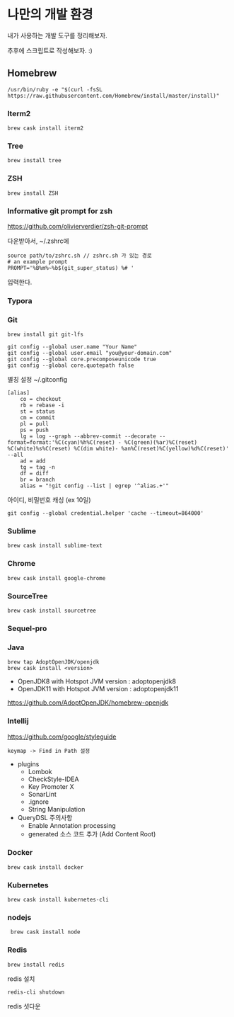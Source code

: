 # 나만의 개발 환경 

내가 사용하는 개발 도구를 정리해보자. 

추후에 스크립트로 작성해보자. :)

## Homebrew

```
/usr/bin/ruby -e "$(curl -fsSL https://raw.githubusercontent.com/Homebrew/install/master/install)"
```


### Iterm2

```
brew cask install iterm2
```

### Tree

```
brew install tree
```

### ZSH

```
brew install ZSH
```

### Informative git prompt for zsh
https://github.com/olivierverdier/zsh-git-prompt

다운받아서, ~/.zshrc에 

```
source path/to/zshrc.sh // zshrc.sh 가 있는 경로 
# an example prompt
PROMPT='%B%m%~%b$(git_super_status) %# '
```
입력한다. 

### Typora


### Git

```
brew install git git-lfs

git config --global user.name "Your Name"
git config --global user.email "you@your-domain.com"
git config --global core.precomposeunicode true
git config --global core.quotepath false
```

별칭 설정 
~/.gitconfig 

```
[alias]
    co = checkout
    rb = rebase -i
    st = status
    cm = commit
    pl = pull
    ps = push
    lg = log --graph --abbrev-commit --decorate --format=format:'%C(cyan)%h%C(reset) - %C(green)(%ar)%C(reset) %C(white)%s%C(reset) %C(dim white)- %an%C(reset)%C(yellow)%d%C(reset)' --all
    ad = add
    tg = tag -n
    df = diff
    br = branch
    alias = "!git config --list | egrep '^alias.+'"
```
아이디, 비밀번호 캐싱 (ex 10일)

```
git config --global credential.helper 'cache --timeout=864000'
```



### Sublime

```
brew cask install sublime-text
```

### Chrome

```
brew cask install google-chrome
```

### SourceTree

```
brew cask install sourcetree
```

### Sequel-pro

### Java

```
brew tap AdoptOpenJDK/openjdk
brew cask install <version>
```
- OpenJDK8 with Hotspot JVM version : adoptopenjdk8
- OpenJDK11 with Hotspot JVM version : adoptopenjdk11


https://github.com/AdoptOpenJDK/homebrew-openjdk


### Intellij

<https://github.com/google/styleguide>

```
keymap -> Find in Path 설정
```

- plugins 
  - Lombok 
  - CheckStyle-IDEA
  - Key Promoter X
  - SonarLint
  - .ignore 
  - String Manipulation
- QueryDSL 주의사항
  - Enable Annotation processing 
  - generated 소스 코드 추가 (Add Content Root)


### Docker

```
brew cask install docker
```

### Kubernetes

```
brew cask install kubernetes-cli
```


### nodejs

```
 brew cask install node
```

### Redis

```shell
brew install redis
```

redis 설치

```
redis-cli shutdown
```

redis 셧다운